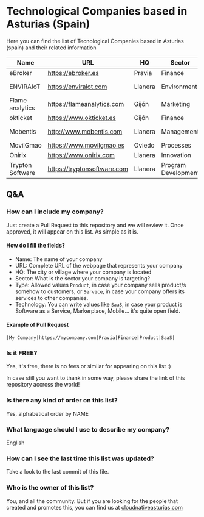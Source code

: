 # Technological Companies based in Asturias (Spain)

Here you can find the list of Tecnological Companies based in Asturias (spain) and their related information

|Name|URL|HQ|Sector|Type|Technology|
|----|---|--|------|----|----------|
|eBroker|https://ebroker.es|Pravia|Finance|Product|SaaS|
|ENVIRAIoT|https://enviraiot.com|Llanera|Environment|Product|On-demand|
|Flame analytics|https://flameanalytics.com|Gijón|Marketing|Product|SaaS|
|okticket|https://www.okticket.es|Gijón|Finance|Product|SaaS|
|Mobentis|http://www.mobentis.com|Llanera|Management|Service|On-demand|
|MovilGmao|https://www.movilgmao.es|Oviedo|Processes|Product|SaaS|
|Onirix|https://www.onirix.com|Llanera|Innovation|Product|SaaS|
|Trypton Software|https://tryptonsoftware.com|Llanera|Program Development|Product|SaaS|

## Q&A
### How can I include my company?
Just create a Pull Request to this repository and we will review it. Once approved, it will appear on this list. As simple as it is.

#### How do I fill the fields?
- Name: The name of your company
- URL: Complete URL of the webpage that represents your company
- HQ: The city or village where your company is located
- Sector: What is the sector your company is targeting?
- Type: Allowed values `Product`, in case your company sells product/s somehow to customers, or `Service`, in case your company offers its services to other companies.
- Technology: You can write values like `SaaS`, in case your product is Software as a Service, Markerplace, Mobile... it's quite open field.

#### Example of Pull Request
```
|My Company|https://mycompany.com|Pravia|Finance|Product|SaaS|
```

### Is it FREE?
Yes, it's free, there is no fees or similar for appearing on this list :)

In case still you want to thank in some way, please share the link of this repository accross the world!

### Is there any kind of order on this list?
Yes, alphabetical order by NAME

### What language should I use to describe my company?
English

### How can I see the last time this list was updated?
Take a look to the last commit of this file.

### Who is the owner of this list?
You, and all the community. But if you are looking for the people that created and promotes this, you can find us at [cloudnativeasturias.com](https://cloudnativeasturias.com)
